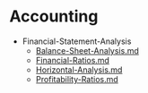 
# Accounting

- Financial-Statement-Analysis
  - [Balance-Sheet-Analysis.md](./Balance-Sheet-Analysis.md)
  - [Financial-Ratios.md](./Financial-Ratios.md)
  - [Horizontal-Analysis.md](./Horizontal-Analysis.md)
  - [Profitability-Ratios.md](./Profitability-Ratios.md)
